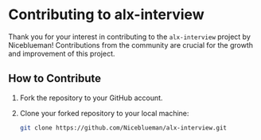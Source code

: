 # Contributing to alx-interview

Thank you for your interest in contributing to the `alx-interview` project by Niceblueman! Contributions from the community are crucial for the growth and improvement of this project.

## How to Contribute

1. Fork the repository to your GitHub account.

2. Clone your forked repository to your local machine:

   ```bash
   git clone https://github.com/Niceblueman/alx-interview.git
